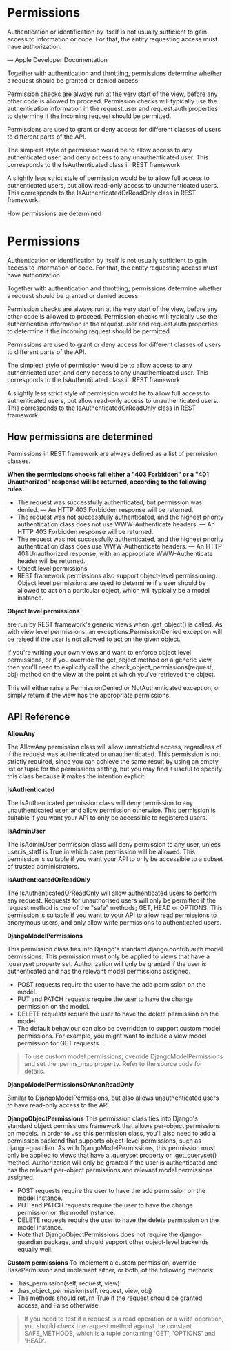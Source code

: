 # Permissions

Authentication or identification by itself is not usually sufficient to gain access to information or code. For that, the entity requesting access must have authorization.

— Apple Developer Documentation

Together with authentication and throttling, permissions determine whether a request should be granted or denied access.

Permission checks are always run at the very start of the view, before any other code is allowed to proceed. Permission checks will typically use the authentication information in the request.user and request.auth properties to determine if the incoming request should be permitted.

Permissions are used to grant or deny access for different classes of users to different parts of the API.

The simplest style of permission would be to allow access to any authenticated user, and deny access to any unauthenticated user. This corresponds to the IsAuthenticated class in REST framework.

A slightly less strict style of permission would be to allow full access to authenticated users, but allow read-only access to unauthenticated users. This corresponds to the IsAuthenticatedOrReadOnly class in REST framework.

How permissions are determined
# Permissions

Authentication or identification by itself is not usually sufficient to gain access to information or code. For that, the entity requesting access must have authorization.

Together with authentication and throttling, permissions determine whether a request should be granted or denied access.

Permission checks are always run at the very start of the view, before any other code is allowed to proceed. Permission checks will typically use the authentication information in the request.user and request.auth properties to determine if the incoming request should be permitted.

Permissions are used to grant or deny access for different classes of users to different parts of the API.

The simplest style of permission would be to allow access to any authenticated user, and deny access to any unauthenticated user. This corresponds to the IsAuthenticated class in REST framework.

A slightly less strict style of permission would be to allow full access to authenticated users, but allow read-only access to unauthenticated users. This corresponds to the IsAuthenticatedOrReadOnly class in REST framework.

## How permissions are determined

Permissions in REST framework are always defined as a list of permission classes.

**When the permissions checks fail either a "403 Forbidden" or a "401 Unauthorized" response will be returned, according to the following rules:**

* The request was successfully authenticated, but permission was denied. — An HTTP 403 Forbidden response will be returned.
* The request was not successfully authenticated, and the highest priority authentication class does not use WWW-Authenticate headers. — An HTTP 403 Forbidden response will be returned.
* The request was not successfully authenticated, and the highest priority authentication class does use WWW-Authenticate headers. — An HTTP 401 Unauthorized response, with an appropriate WWW-Authenticate header will be returned.
* Object level permissions
* REST framework permissions also support object-level permissioning. Object level permissions are used to determine if a user should be allowed to act on a particular object, which will typically be a model instance.

**Object level permissions**

are run by REST framework's generic views when .get_object() is called. As with view level permissions, an exceptions.PermissionDenied exception will be raised if the user is not allowed to act on the given object.

If you're writing your own views and want to enforce object level permissions, or if you override the get_object method on a generic view, then you'll need to explicitly call the .check_object_permissions(request, obj) method on the view at the point at which you've retrieved the object.

This will either raise a PermissionDenied or NotAuthenticated exception, or simply return if the view has the appropriate permissions.

## API Reference

**AllowAny**

The AllowAny permission class will allow unrestricted access, regardless of if the request was authenticated or unauthenticated.
This permission is not strictly required, since you can achieve the same result by using an empty list or tuple for the permissions setting, but you may find it useful to specify this class because it makes the intention explicit.

**IsAuthenticated**

The IsAuthenticated permission class will deny permission to any unauthenticated user, and allow permission otherwise.
This permission is suitable if you want your API to only be accessible to registered users.

**IsAdminUser**

The IsAdminUser permission class will deny permission to any user, unless user.is_staff is True in which case permission will be allowed.
This permission is suitable if you want your API to only be accessible to a subset of trusted administrators.

**IsAuthenticatedOrReadOnly**

The IsAuthenticatedOrReadOnly will allow authenticated users to perform any request. Requests for unauthorised users will only be permitted if the request method is one of the "safe" methods; GET, HEAD or OPTIONS.
This permission is suitable if you want to your API to allow read permissions to anonymous users, and only allow write permissions to authenticated users.

**DjangoModelPermissions**

This permission class ties into Django's standard django.contrib.auth model permissions. This permission must only be applied to views that have a .queryset property set. Authorization will only be granted if the user is authenticated and has the relevant model permissions assigned.

* POST requests require the user to have the add permission on the model.
* PUT and PATCH requests require the user to have the change permission on the model.
* DELETE requests require the user to have the delete permission on the model.
* The default behaviour can also be overridden to support custom model permissions. For example, you might want to include a view model permission for GET requests.

>To use custom model permissions, override DjangoModelPermissions and set the .perms_map property. Refer to the source code for details.

**DjangoModelPermissionsOrAnonReadOnly**

Similar to DjangoModelPermissions, but also allows unauthenticated users to have read-only access to the API.

**DjangoObjectPermissions**
This permission class ties into Django's standard object permissions framework that allows per-object permissions on models. In order to use this permission class, you'll also need to add a permission backend that supports object-level permissions, such as django-guardian.
As with DjangoModelPermissions, this permission must only be applied to views that have a .queryset property or .get_queryset() method. Authorization will only be granted if the user is authenticated and has the relevant per-object permissions and relevant model permissions assigned.

* POST requests require the user to have the add permission on the model instance.
* PUT and PATCH requests require the user to have the change permission on the model instance.
* DELETE requests require the user to have the delete permission on the model instance.
* Note that DjangoObjectPermissions does not require the django-guardian package, and should support other object-level backends equally well.

**Custom permissions**
To implement a custom permission, override BasePermission and implement either, or both, of the following methods:

* .has_permission(self, request, view)
* .has_object_permission(self, request, view, obj)
* The methods should return True if the request should be granted access, and False otherwise.

>If you need to test if a request is a read operation or a write operation, you should check the request method against the constant SAFE_METHODS, which is a tuple containing 'GET', 'OPTIONS' and 'HEAD'. 

